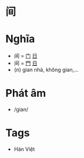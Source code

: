 # 间

# Nghĩa
* 间 = [门](门.md) [日](日.md)
* 间 = [門](門.md) [日](日.md)
* (n) gian nhà, không gian,...

# Phát âm
* /gian/

# Tags
* Hán Việt

